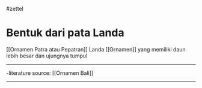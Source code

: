 #zettel
# Bentuk dari pata Landa
[[Ornamen Patra atau Pepatran]] Landa [[Ornamen]] yang memiliki daun lebih besar dan ujungnya tumpul

---

-literature source: [[Ornamen Bali]]

---